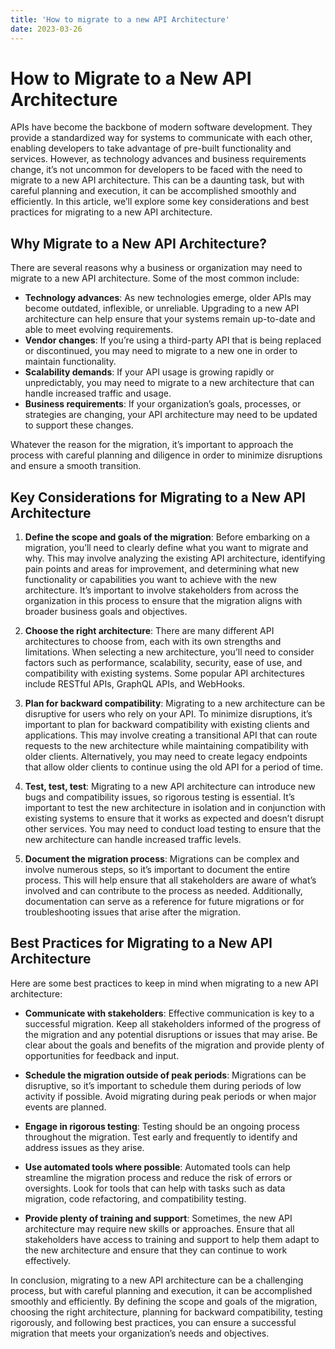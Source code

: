 ```yaml
---
title: 'How to migrate to a new API Architecture'
date: 2023-03-26
---
```


# How to Migrate to a New API Architecture

APIs have become the backbone of modern software development. They provide a standardized way for systems to communicate with each other, enabling developers to take advantage of pre-built functionality and services. However, as technology advances and business requirements change, it’s not uncommon for developers to be faced with the need to migrate to a new API architecture. This can be a daunting task, but with careful planning and execution, it can be accomplished smoothly and efficiently. In this article, we’ll explore some key considerations and best practices for migrating to a new API architecture.

## Why Migrate to a New API Architecture?

There are several reasons why a business or organization may need to migrate to a new API architecture. Some of the most common include:

- **Technology advances**: As new technologies emerge, older APIs may become outdated, inflexible, or unreliable. Upgrading to a new API architecture can help ensure that your systems remain up-to-date and able to meet evolving requirements.
- **Vendor changes**: If you’re using a third-party API that is being replaced or discontinued, you may need to migrate to a new one in order to maintain functionality.
- **Scalability demands**: If your API usage is growing rapidly or unpredictably, you may need to migrate to a new architecture that can handle increased traffic and usage.
- **Business requirements**: If your organization’s goals, processes, or strategies are changing, your API architecture may need to be updated to support these changes.

Whatever the reason for the migration, it’s important to approach the process with careful planning and diligence in order to minimize disruptions and ensure a smooth transition.

## Key Considerations for Migrating to a New API Architecture

1. **Define the scope and goals of the migration**: Before embarking on a migration, you’ll need to clearly define what you want to migrate and why. This may involve analyzing the existing API architecture, identifying pain points and areas for improvement, and determining what new functionality or capabilities you want to achieve with the new architecture. It’s important to involve stakeholders from across the organization in this process to ensure that the migration aligns with broader business goals and objectives.

2. **Choose the right architecture**: There are many different API architectures to choose from, each with its own strengths and limitations. When selecting a new architecture, you’ll need to consider factors such as performance, scalability, security, ease of use, and compatibility with existing systems. Some popular API architectures include RESTful APIs, GraphQL APIs, and WebHooks.

3. **Plan for backward compatibility**: Migrating to a new architecture can be disruptive for users who rely on your API. To minimize disruptions, it’s important to plan for backward compatibility with existing clients and applications. This may involve creating a transitional API that can route requests to the new architecture while maintaining compatibility with older clients. Alternatively, you may need to create legacy endpoints that allow older clients to continue using the old API for a period of time.

4. **Test, test, test**: Migrating to a new API architecture can introduce new bugs and compatibility issues, so rigorous testing is essential. It’s important to test the new architecture in isolation and in conjunction with existing systems to ensure that it works as expected and doesn’t disrupt other services. You may need to conduct load testing to ensure that the new architecture can handle increased traffic levels.

5. **Document the migration process**: Migrations can be complex and involve numerous steps, so it’s important to document the entire process. This will help ensure that all stakeholders are aware of what’s involved and can contribute to the process as needed. Additionally, documentation can serve as a reference for future migrations or for troubleshooting issues that arise after the migration.

## Best Practices for Migrating to a New API Architecture

Here are some best practices to keep in mind when migrating to a new API architecture:

- **Communicate with stakeholders**: Effective communication is key to a successful migration. Keep all stakeholders informed of the progress of the migration and any potential disruptions or issues that may arise. Be clear about the goals and benefits of the migration and provide plenty of opportunities for feedback and input.

- **Schedule the migration outside of peak periods**: Migrations can be disruptive, so it’s important to schedule them during periods of low activity if possible. Avoid migrating during peak periods or when major events are planned.

- **Engage in rigorous testing**: Testing should be an ongoing process throughout the migration. Test early and frequently to identify and address issues as they arise.

- **Use automated tools where possible**: Automated tools can help streamline the migration process and reduce the risk of errors or oversights. Look for tools that can help with tasks such as data migration, code refactoring, and compatibility testing.

- **Provide plenty of training and support**: Sometimes, the new API architecture may require new skills or approaches. Ensure that all stakeholders have access to training and support to help them adapt to the new architecture and ensure that they can continue to work effectively.

In conclusion, migrating to a new API architecture can be a challenging process, but with careful planning and execution, it can be accomplished smoothly and efficiently. By defining the scope and goals of the migration, choosing the right architecture, planning for backward compatibility, testing rigorously, and following best practices, you can ensure a successful migration that meets your organization’s needs and objectives.
